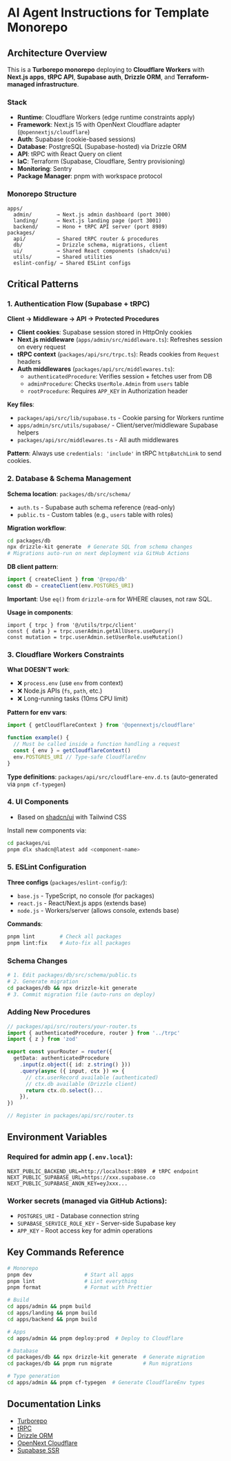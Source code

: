 # AI Agent Instructions for Template Monorepo

## Architecture Overview

This is a **Turborepo monorepo** deploying to **Cloudflare Workers** with **Next.js apps**, **tRPC API**, **Supabase auth**, **Drizzle ORM**, and **Terraform-managed infrastructure**.

### Stack
- **Runtime**: Cloudflare Workers (edge runtime constraints apply)
- **Framework**: Next.js 15 with OpenNext Cloudflare adapter (`@opennextjs/cloudflare`)
- **Auth**: Supabase (cookie-based sessions)
- **Database**: PostgreSQL (Supabase-hosted) via Drizzle ORM
- **API**: tRPC with React Query on client
- **IaC**: Terraform (Supabase, Cloudflare, Sentry provisioning)
- **Monitoring**: Sentry
- **Package Manager**: pnpm with workspace protocol

### Monorepo Structure
```
apps/
  admin/        → Next.js admin dashboard (port 3000)
  landing/      → Next.js landing page (port 3001)
  backend/      → Hono + tRPC API server (port 8989)
packages/
  api/          → Shared tRPC router & procedures
  db/           → Drizzle schema, migrations, client
  ui/           → Shared React components (shadcn/ui)
  utils/        → Shared utilities
  eslint-config/ → Shared ESLint configs
```

## Critical Patterns

### 1. Authentication Flow (Supabase + tRPC)
**Client → Middleware → API → Protected Procedures**

- **Client cookies**: Supabase session stored in HttpOnly cookies
- **Next.js middleware** (`apps/admin/src/middleware.ts`): Refreshes session on every request
- **tRPC context** (`packages/api/src/trpc.ts`): Reads cookies from `Request` headers
- **Auth middlewares** (`packages/api/src/middlewares.ts`):
  - `authenticatedProcedure`: Verifies session + fetches user from DB
  - `adminProcedure`: Checks `UserRole.Admin` from `users` table
  - `rootProcedure`: Requires `APP_KEY` in Authorization header

**Key files**:
- `packages/api/src/lib/supabase.ts` - Cookie parsing for Workers runtime
- `apps/admin/src/utils/supabase/` - Client/server/middleware Supabase helpers
- `packages/api/src/middlewares.ts` - All auth middlewares

**Pattern**: Always use `credentials: 'include'` in tRPC `httpBatchLink` to send cookies.

### 2. Database & Schema Management

**Schema location**: `packages/db/src/schema/`
- `auth.ts` - Supabase auth schema reference (read-only)
- `public.ts` - Custom tables (e.g., `users` table with roles)

**Migration workflow**:
```bash
cd packages/db
npx drizzle-kit generate  # Generate SQL from schema changes
# Migrations auto-run on next deployment via GitHub Actions
```

**DB client pattern**:
```typescript
import { createClient } from '@repo/db'
const db = createClient(env.POSTGRES_URI)
```

**Important**: Use `eq()` from `drizzle-orm` for WHERE clauses, not raw SQL.

**Usage in components**:
```tsx
import { trpc } from '@/utils/trpc/client'
const { data } = trpc.userAdmin.getAllUsers.useQuery()
const mutation = trpc.userAdmin.setUserRole.useMutation()
```

### 3. Cloudflare Workers Constraints

**What DOESN'T work**:
- ❌ `process.env` (use `env` from context)
- ❌ Node.js APIs (`fs`, `path`, etc.)
- ❌ Long-running tasks (10ms CPU limit)

**Pattern for env vars**:
```typescript
import { getCloudflareContext } from '@opennextjs/cloudflare'

function example() {
  // Must be called inside a function handling a request
  const { env } = getCloudflareContext()
  env.POSTGRES_URI // Type-safe CloudflareEnv
}
```

**Type definitions**: `packages/api/src/cloudflare-env.d.ts` (auto-generated via `pnpm cf-typegen`)

### 4. UI Components

- Based on [shadcn/ui](https://ui.shadcn.com/) with Tailwind CSS

Install new components via:
```bash
cd packages/ui
pnpm dlx shadcn@latest add <component-name>
```

### 5. ESLint Configuration

**Three configs** (`packages/eslint-config/`):
- `base.js` - TypeScript, no console (for packages)
- `react.js` - React/Next.js apps (extends base)
- `node.js` - Workers/server (allows console, extends base)

**Commands**:
```bash
pnpm lint        # Check all packages
pnpm lint:fix    # Auto-fix all packages
```

### Schema Changes
```bash
# 1. Edit packages/db/src/schema/public.ts
# 2. Generate migration
cd packages/db && npx drizzle-kit generate
# 3. Commit migration file (auto-runs on deploy)
```

### Adding New Procedures
```typescript
// packages/api/src/routers/your-router.ts
import { authenticatedProcedure, router } from '../trpc'
import { z } from 'zod'

export const yourRouter = router({
  getData: authenticatedProcedure
    .input(z.object({ id: z.string() }))
    .query(async ({ input, ctx }) => {
      // ctx.userRecord available (authenticated)
      // ctx.db available (Drizzle client)
      return ctx.db.select()...
    }),
})

// Register in packages/api/src/router.ts
```

## Environment Variables

### Required for admin app (`.env.local`):
```env
NEXT_PUBLIC_BACKEND_URL=http://localhost:8989  # tRPC endpoint
NEXT_PUBLIC_SUPABASE_URL=https://xxx.supabase.co
NEXT_PUBLIC_SUPABASE_ANON_KEY=eyJxxx...
```

### Worker secrets (managed via GitHub Actions):
- `POSTGRES_URI` - Database connection string
- `SUPABASE_SERVICE_ROLE_KEY` - Server-side Supabase key
- `APP_KEY` - Root access key for admin operations

## Key Commands Reference

```bash
# Monorepo
pnpm dev                 # Start all apps
pnpm lint                # Lint everything
pnpm format              # Format with Prettier

# Build
cd apps/admin && pnpm build
cd apps/landing && pnpm build
cd apps/backend && pnpm build

# Apps
cd apps/admin && pnpm deploy:prod  # Deploy to Cloudflare

# Database
cd packages/db && npx drizzle-kit generate  # Generate migration
cd packages/db && pnpm run migrate          # Run migrations

# Type generation
cd apps/admin && pnpm cf-typegen  # Generate CloudflareEnv types
```

## Documentation Links

- [Turborepo](https://turbo.build/repo/docs)
- [tRPC](https://trpc.io/docs)
- [Drizzle ORM](https://orm.drizzle.team/)
- [OpenNext Cloudflare](https://opennext.js.org/cloudflare)
- [Supabase SSR](https://supabase.com/docs/guides/auth/server-side/nextjs)

